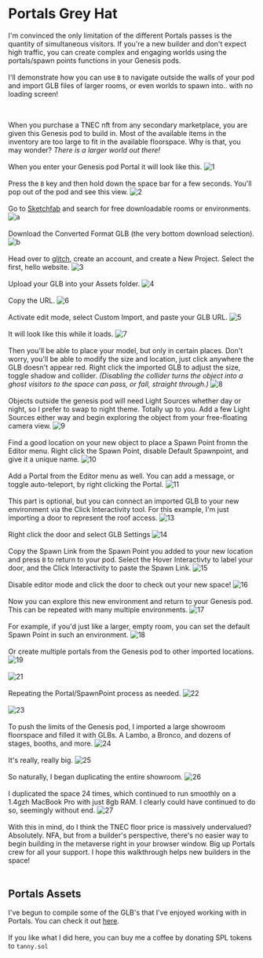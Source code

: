 # Portals Grey Hat

I'm convinced the only limitation of the different Portals passes is the quantity of simultaneous visitors. If you're a new builder and don't expect high traffic, you can create complex and engaging worlds using the portals/spawn points functions in your Genesis pods.<br><br>
I'll demonstrate how you can use `B` to navigate outside the walls of your pod and import GLB files of larger rooms, or even worlds to spawn into.. with no loading screen!<br><br>
##
When you purchase a TNEC nft from any secondary marketplace, you are given this Genesis pod to build in. Most of the available items in the inventory are too large to fit in the available floorspace. Why is that, you may wonder? <i>There is a larger world out there!</i><br><br>
When you enter your Genesis pod Portal it will look like this.
![1](assets/1.png)<br><br>
Press the `B` key and then hold down the space bar for a few seconds. You'll pop out of the pod and see this view.
![2](assets/2.png)<br><br>
Go to [Sketchfab](https://sketchfab.com/) and search for free downloadable rooms or environments.
![a](assets/a.png)<br><br>
Download the Converted Format GLB (the very bottom download selection).
![b](assets/b.png)<br><br>
Head over to [glitch](https://glitch.com/), create an account, and create a New Project. Select the first, hello website.
![3](assets/3.png)<br><br>
Upload your GLB into your Assets folder.
![4](assets/4.png)<br><br>
Copy the URL.
![6](assets/6.png)<br><br>
Activate edit mode, select Custom Import, and paste your GLB URL.
![5](assets/5.png)<br><br>
It will look like this while it loads.
![7](assets/7.png)<br><br>
Then you'll be able to place your model, but only in certain places. Don't worry, you'll be able to modify the size and location, just click anywhere the GLB doesn't appear red. Right click the imported GLB to adjust the size, toggle shadow and collider. <i>(Disabling the collider turns the object into a ghost visitors to the space can pass, or fall, straight through.)</i>
![8](assets/8.png)<br><br>
Objects outside the genesis pod will need Light Sources whether day or night, so I prefer to swap to night theme. Totally up to you. Add a few Light Sources either way and begin exploring the object from your free-floating camera view.
![9](assets/9.png)<br><br>
Find a good location on your new object to place a Spawn Point fromn the Editor menu. Right click the Spawn Point, disable Default Spawnpoint, and give it a unique name. 
![10](assets/10.png)<br><br>
Add a Portal from the Editor menu as well. You can add a message, or toggle auto-teleport, by right clicking the Portal.
![11](assets/11.png)<br><br>
This part is optional, but you can connect an imported GLB to your new environment via the Click Interactivity tool. For this example, I'm just importing a door to represent the roof access.
![13](assets/13.png)<br><br>
Right click the door and select GLB Settings
![14](assets/14.png)<br><br>
Copy the Spawn Link from the Spawn Point you added to your new location and press `B` to return to your pod. Select the Hover Interactivty to label your door, and the Click Interactivity to paste the Spawn Link.
![15](assets/15.png)<br><br>
Disable editor mode and click the door to check out your new space!
![16](assets/16.png)<br><br>
Now you can explore this new environment and return to your Genesis pod. This can be repeated with many multiple environments.
![17](assets/17.png)<br><br>
For example, if you'd just like a larger, empty room, you can set the default Spawn Point in such an environment.
![18](assets/18.png)<br><br>
Or create multiple portals from the Genesis pod to other imported locations.
![19](assets/19.png)<br><br>
![21](assets/21.png)<br><br>
Repeating the Portal/SpawnPoint process as needed.
![22](assets/22.png)<br><br>
![23](assets/23.png)<br><br>
To push the limits of the Genesis pod, I imported a large showroom floorspace and filled it with GLBs. A Lambo, a Bronco, and dozens of stages, booths, and more.
![24](assets/24.png)<br><br>
It's really, really big.
![25](assets/25.png)<br><br>
So naturally, I began duplicating the entire showroom.
![26](assets/26.png)<br><br>
I duplicated the space 24 times, which continued to run smoothly on a 1.4gzh MacBook Pro with just 8gb RAM. I clearly could have continued to do so, seemingly without end.
![27](assets/27.png)<br><br>
With this in mind, do I think the TNEC floor price is massively undervalued? Absolutely. NFA, but from a builder's perspective, there's no easier way to begin building in the metaverse right in your browser window. Big up Portals crew for all your support. I hope this walkthrough helps new builders in the space! 
<br><br>
## Portals Assets
I've begun to compile some of the GLB's that I've enjoyed working with in Portals. You can check it out [here](https://sketchfab.com/denverhnt/collections/portals-assets-4a4599d245f64d6bb0ea6ccdce0400bd).
<br><br>
If you like what I did here, you can buy me a coffee by donating SPL tokens to `tanny.sol` 
